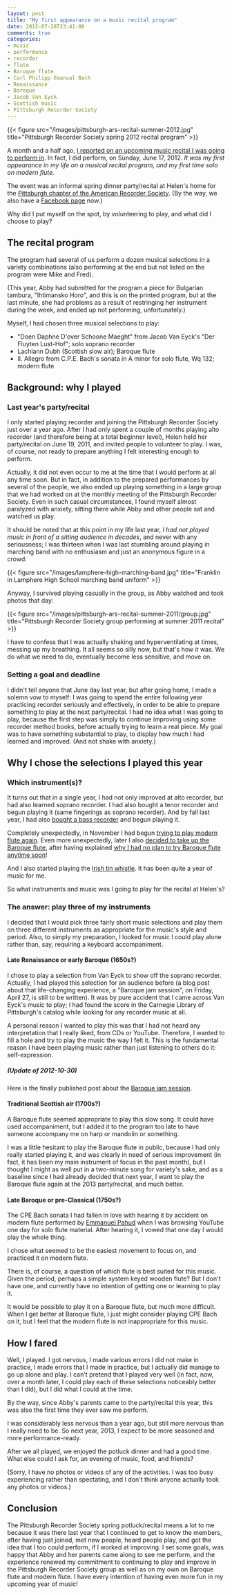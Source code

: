 ```yaml
---
layout: post
title: "My first appearance on a music recital program"
date: 2012-07-28T23:41:00
comments: true
categories: 
- music
- performance
- recorder
- flute
- Baroque flute
- Carl Philipp Emanual Bach
- Renaissance
- Baroque
- Jacob Van Eyck
- Scottish music
- Pittsburgh Recorder Society
---
```

{{< figure src="/images/pittsburgh-ars-recital-summer-2012.jpg" title="Pittsburgh Recorder Society spring 2012 recital program" >}}

A month and a half ago, [I reported on an upcoming music recital I was going to perform in](/blog/2012/06/15/preparing-for-my-first-solo-flute-performance-notes-on-perfectionism-and-high-standards/). In fact, I did perform, on Sunday, June 17, 2012. *It was my first appearance in my life on a musical recital program, and my first time solo on modern flute.*

The event was an informal spring dinner party/recital at Helen's home for the [Pittsburgh chapter of the American Recorder Society](http://www.andrew.cmu.edu/user/lukas/pcars/Welcome.html). (By the way, we also have a [Facebook page](http://www.facebook.com/PittsburghRecorderSociety) now.)

Why did I put myself on the spot, by volunteering to play, and what did I choose to play?

<!--more-->

## The recital program

The program had several of us perform a dozen musical selections in a variety combinations (also performing at the end but not listed on the program were Mike and Fred).

(This year, Abby had submitted for the program a piece for Bulgarian tambura, "Ihtimansko Horo", and this is on the printed program, but at the last minute, she had problems as a result of restringing her instrument during the week, and ended up not performing, unfortunately.)

Myself, I had chosen three musical selections to play:

- "Doen Daphne D'over Schoone Maeght" from Jacob Van Eyck's "Der Fluyten Lust-Hof"; solo soprano recorder
- Lachlann Dubh (Scottish slow air); Baroque flute
- II. Allegro from C.P.E. Bach's sonata in A minor for solo flute, Wq 132; modern flute

## Background: why I played

### Last year's party/recital

I only started playing recorder and joining the Pittsburgh Recorder Society just over a year ago. After I had only spent a couple of months playing alto recorder (and therefore being at a total beginner level), Helen held her party/recital on June 19, 2011, and invited people to volunteer to play. I was, of course, not ready to prepare anything I felt interesting enough to perform.

Actually, it did not even occur to me at the time that I would perform at all any time soon. But in fact, in addition to the prepared performances by several of the people, we also ended up playing something in a large group that we had worked on at the monthly meeting of the Pittsburgh Recorder Society. Even in such casual circumstances, I found myself almost paralyzed with anxiety, sitting there while Abby and other people sat and watched us play.

It should be noted that at this point in my life last year, *I had not played music in front of a sitting audience in decades*, and never with any seriousness; I was thirteen when I was last stumbling around playing in marching band with no enthusiasm and just an anonymous figure in a crowd:

{{< figure src="/images/lamphere-high-marching-band.jpg" title="Franklin in Lamphere High School marching band uniform" >}}

Anyway, I survived playing casually in the group, as Abby watched and took photos that day:

{{< figure src="/images/pittsburgh-ars-recital-summer-2011/group.jpg" title="Pittsburgh Recorder Society group performing at summer 2011 recital" >}}

I have to confess that I was actually shaking and hyperventilating at times, messing up my breathing. It all seems so silly now, but that's how it was. We do what we need to do, eventually become less sensitive, and move on.

### Setting a goal and deadline

I didn't tell anyone that June day last year, but after going home, I made a solemn vow to myself: I was going to spend the entire following year practicing recorder seriously and effectively, in order to be able to prepare something to play at the next party/recital. I had no idea what I was going to play, because the first step was simply to continue improving using some recorder method books, before actually trying to learn a real piece. My goal was to have something substantial to play, to display how much I had learned and improved. (And not shake with anxiety.)

## Why I chose the selections I played this year

### Which instrument(s)?

It turns out that in a single year, I had not only improved at alto recorder, but had also learned soprano recorder. I had also bought a tenor recorder and begun playing it (same fingerings as soprano recorder). And by fall last year, I had also [bought a bass recorder](/blog/2011/10/03/my-new-bass-and-sopranino-recorders-and-having-fun/) and begun playing it.

Completely unexpectedly, in November I had begun [trying to play modern flute again](/blog/2011/11/09/taking-up-flute-again-after-decades/). Even more unexpectedly, later I also [decided to take up the Baroque flute](/blog/2011/11/30/bought-a-baroque-flute/), after having explained [why I had no plan to try Baroque flute anytime soon](/blog/2011/11/17/flute-versus-recorder/)!

And I also started playing the [Irish tin whistle](/blog/2011/12/11/learning-another-instrument-the-tin-whistle/). It has been quite a year of music for me.

So what instruments and music was I going to play for the recital at Helen's?

### The answer: play three of my instruments

I decided that I would pick three fairly short music selections and play them on three different instruments as appropriate for the music's style and period. Also, to simply my preparation, I looked for music I could play alone rather than, say, requiring a keyboard accompaniment.

#### Late Renaissance or early Baroque (1650s?)

I chose to play a selection from Van Eyck to show off the soprano recorder. Actually, I had played this selection for an audience before (a blog post about that life-changing experience, a "Baroque jam session", on Friday, April 27, is still to be written). It was by pure accident that I came across Van Eyck's music to play; I had found the score in the Carnegie Library of Pittsburgh's catalog while looking for any recorder music at all.

A personal reason I wanted to play this was that I had not heard any interpretation that I really liked, from CDs or YouTube. Therefore, I wanted to fill a hole and try to play the music the way I felt it. This is the fundamental reason I have been playing music rather than just listening to others do it: self-expression.

##### (Update of 2012-10-30)

Here is the finally published post about the [Baroque jam session](/blog/2012/04/27/baroque-jam-session-at-cmu/).

#### Traditional Scottish air (1700s?)

A Baroque flute seemed appropriate to play this slow song. It could have used accompaniment, but I added it to the program too late to have someone accompany me on harp or mandolin or something.

I was a little hesitant to play the Baroque flute in public, because I had only really started playing it, and was clearly in need of serious improvement (in fact, it has been my main instrument of focus in the past month), but I thought I might as well put in a two-minute song for variety's sake, and as a baseline since I had already decided that next year, I want to play the Baroque flute again at the 2013 party/recital, and much better.

#### Late Baroque or pre-Classical (1750s?)

The CPE Bach sonata I had fallen in love with hearing it by accident on modern flute performed by [Emmanuel Pahud](/blog/2011/11/22/james-galway-made-me-hate-flute/) when I was browsing YouTube one day for solo flute material. After hearing it, I vowed that one day I would play the whole thing.

I chose what seemed to be the easiest movement to focus on, and practiced it on modern flute.

There is, of course, a question of which flute is best suited for this music. Given the period, perhaps a simple system keyed wooden flute? But I don't have one, and currently have no intention of getting one or learning to play it.

It would be possible to play it on a Baroque flute, but much more difficult. When I get better at Baroque flute, I just might consider playing CPE Bach on it, but I feel that the modern flute is not inappropriate for this music.

## How I fared

Well, I played. I got nervous, I made various errors I did not make in practice, I made errors that I made in practice, but I actually did manage to go up alone and play. I can't pretend that I played very well (in fact, now, over a month later, I could play each of these selections noticeably better than I did), but I did what I could at the time.

By the way, since Abby's parents came to the party/recital this year, this was also the first time they ever saw me perform.

I was considerably less nervous than a year ago, but still more nervous than I really need to be. So next year, 2013, I expect to be more seasoned and more performance-ready.

After we all played, we enjoyed the potluck dinner and had a good time. What else could I ask for, an evening of music, food, and friends?

(Sorry, I have no photos or videos of any of the activities. I was too busy experiencing rather than spectating, and I don't think anyone actually took any photos or videos.)

## Conclusion

The Pittsburgh Recorder Society spring potluck/recital means a lot to me because it was there last year that I continued to get to know the members, after having just joined, met new people, heard people play, and got the idea that I too could perform, if I worked at improving. I set some goals, was happy that Abby and her parents came along to see me perform, and the experience renewed my commitment to continuing to play and improve in the Pittsburgh Recorder Society group as well as on my own on Baroque flute and modern flute. I have every intention of having even more fun in my upcoming year of music!
